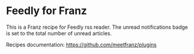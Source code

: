 # Feedly for Franz
This is a Franz recipe for Feedly rss reader.
The unread notifications badge is set to the total number of unread articles.

Recipes documentation: https://github.com/meetfranz/plugins

